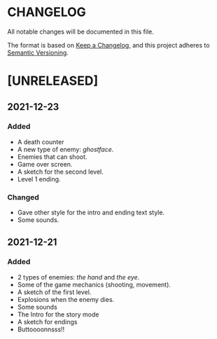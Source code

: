 # CHANGELOG
All notable changes will be documented in this file.

The format is based on [Keep a Changelog](https://keepachangelog.com/en/1.0.0/),
and this project adheres to [Semantic Versioning](https://semver.org/spec/v2.0.0.html).

# [UNRELEASED]

## 2021-12-23
### Added
- A death counter
- A new type of enemy: *ghostface*.
- Enemies that can shoot.
- Game over screen.
- A sketch for the second level.
- Level 1 ending.
### Changed 
- Gave other style for the intro and ending text style.
- Some sounds.
## 2021-12-21
### Added
- 2 types of enemies: *the hand* and *the eye*.
- Some of the game mechanics (shooting, movement).
- A sketch of the first level.
- Explosions when the enemy dies.
- Some sounds
- The Intro for the story mode
- A sketch for endings
- Buttoooonnsss!!
